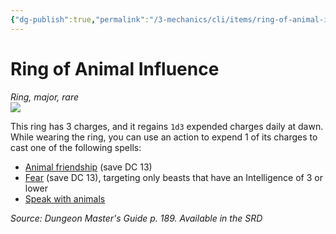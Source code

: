 ```yaml
---
{"dg-publish":true,"permalink":"/3-mechanics/cli/items/ring-of-animal-influence/","tags":["ttrpg-cli/compendium/src/5e/dmg","ttrpg-cli/item/rarity/rare","ttrpg-cli/item/tier/major","ttrpg-cli/item/wondrous/ring"]}
---
```


# Ring of Animal Influence
*Ring, major, rare*  
![](3-Mechanics/CLI/items/img/ring-of-animal-influence.webp#right)


This ring has 3 charges, and it regains `1d3` expended charges daily at dawn. While wearing the ring, you can use an action to expend 1 of its charges to cast one of the following spells:

- [Animal friendship](3-Mechanics/CLI/spells/animal-friendship.md) (save DC 13)  
- [Fear](3-Mechanics/CLI/spells/fear.md) (save DC 13), targeting only beasts that have an Intelligence of 3 or lower  
- [Speak with animals](3-Mechanics/CLI/spells/speak-with-animals.md)  

*Source: Dungeon Master's Guide p. 189. Available in the <span title='Systems Reference Document (5.1)'>SRD</span>*